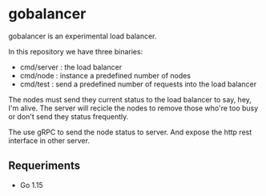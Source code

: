# gobalancer

gobalancer is an experimental load balancer.

In this repository we have three binaries:

- cmd/server : the load balancer
- cmd/node   : instance a predefined number of nodes
- cmd/test   : send a predefined number of requests into the load balancer

The nodes must send they current status to the load balancer to say, hey, I'm alive.
The server will recicle the nodes to remove those who're too busy or don't send they status frequently.

The use gRPC to send the node status to server. And expose the http rest interface in other server.

## Requeriments

- Go 1.15

